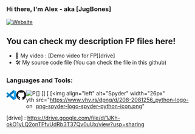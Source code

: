 ### Hi there, I'm Alex - aka [JugBones]
[![Website](https://www.kindpng.com/picc/m/128-1280187_github-logo-png-github-transparent-png.png)](https://github.com/JugBones)

## You can check my description FP files here!

- 🎥 My video : [Demo video for FP][drive]
- 🛠 My source code file (You can check the file in this github)

### Languages and Tools:

[<img align="left" alt="Visual Studio Code" width="26px" src="https://raw.githubusercontent.com/github/explore/80688e429a7d4ef2fca1e82350fe8e3517d3494d/topics/visual-studio-code/visual-studio-code.png" />]
[<img align="left" alt="GitHub" width="26px" src="https://raw.githubusercontent.com/github/explore/78df643247d429f6cc873026c0622819ad797942/topics/github/github.png" />]
[<img align="left" alt="Python" width="26px"
src="http://assets.stickpng.com/images/5848152fcef1014c0b5e4967.png" />
[<img align="left" alt="Spyder" width="26px"
src="https://www.vhv.rs/dpng/d/208-2081256_python-logo-png-spyder-logo-spyder-python-icon.png"


</details>

[drive] : https://drive.google.com/file/d/1JKh-okO1yLQ2onTFfvUdRb3T37Qv0uUx/view?usp=sharing
